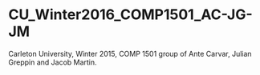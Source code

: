 # CU_Winter2016_COMP1501_AC-JG-JM
Carleton University, Winter 2015, COMP 1501 group of Ante Carvar, Julian Greppin and Jacob Martin.
